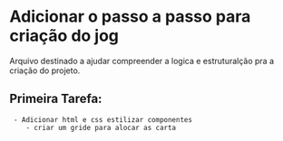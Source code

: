 # Adicionar o passo a passo para criação do jog 

 Arquivo destinado a ajudar compreender a logica e estruturalção pra a criação do projeto.

 ## Primeira Tarefa:
    
     - Adicionar html e css estilizar componentes 
        - criar um gride para alocar as carta 